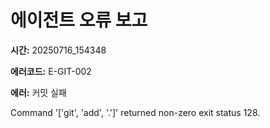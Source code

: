 # 에이전트 오류 보고

**시간:** 20250716_154348

**에러코드:** E-GIT-002

**에러:** 커밋 실패

Command '['git', 'add', '.']' returned non-zero exit status 128.